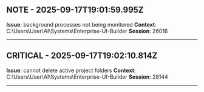 
## NOTE - 2025-09-17T19:01:59.995Z
**Issue**: background processes not being monitored
**Context**: C:\Users\User\AI\Systems\Enterprise-UI-Builder
**Session**: 26016

---

## CRITICAL - 2025-09-17T19:02:10.814Z
**Issue**: cannot delete active project folders
**Context**: C:\Users\User\AI\Systems\Enterprise-UI-Builder
**Session**: 28144

---
